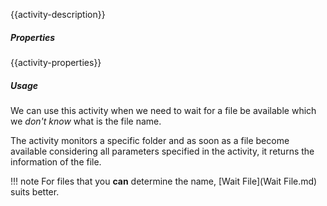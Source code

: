 {{activity-description}}

<div class="files-sprite wait-dynamic-file"></div>

##### Properties

{{activity-properties}}

##### Usage

We can use this activity when we need to wait for a file be available which we *don't know* what is the file name.

The activity monitors a specific folder and as soon as a file become available considering all parameters specified in the activity, it returns the information of the file.

!!! note
    For files that you **can** determine the name, [Wait File](Wait File.md) suits better.